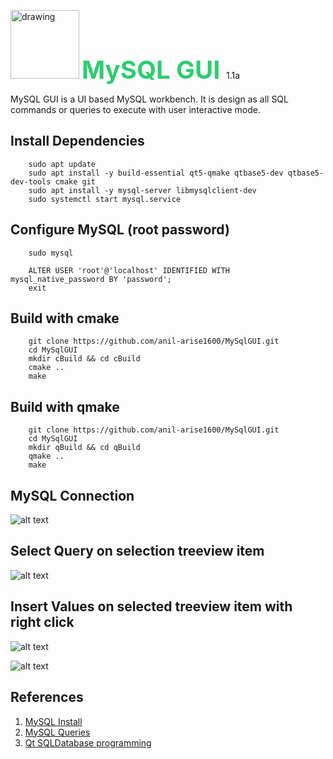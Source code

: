 <p>
<img src="https://github.com/anil-arise1600/MySqlGUI/blob/main/images/mysql-gui.png?raw=true" alt="drawing" width="110"/>
<b style="font-size: 2.5rem; color: #2ecc71">MySQL GUI </b>   1.1a
</p>

MySQL GUI is a UI based MySQL workbench. It is design as all SQL commands or queries to execute with user interactive mode.



## Install Dependencies 

		sudo apt update
		sudo apt install -y build-essential qt5-qmake qtbase5-dev qtbase5-dev-tools cmake git
		sudo apt install -y mysql-server libmysqlclient-dev
		sudo systemctl start mysql.service
		
## Configure MySQL (root password)

		sudo mysql
		
		ALTER USER 'root'@'localhost' IDENTIFIED WITH mysql_native_password BY 'password';
		exit


## Build with cmake

		git clone https://github.com/anil-arise1600/MySqlGUI.git
		cd MySqlGUI
		mkdir cBuild && cd cBuild
		cmake ..
		make
	
## Build with qmake

		git clone https://github.com/anil-arise1600/MySqlGUI.git
		cd MySqlGUI
		mkdir qBuild && cd qBuild
		qmake ..
		make
	
	
	
## MySQL Connection

![alt text](https://github.com/anil-arise1600/MySqlGUI/blob/main/docs/Screenshots/MySQLGUI_001.png?raw=true)


## Select Query on selection treeview item

![alt text](https://github.com/anil-arise1600/MySqlGUI/blob/main/docs/Screenshots/MySQLGUI_002.png?raw=true)


## Insert Values on selected treeview item with right click

![alt text](https://github.com/anil-arise1600/MySqlGUI/blob/main/docs/Screenshots/MySQLGUI_003.png?raw=true)

![alt text](https://github.com/anil-arise1600/MySqlGUI/blob/main/docs/Screenshots/MySQLGUI_004.png?raw=true)

	
## References
1. [MySQL Install](https://www.digitalocean.com/community/tutorials/how-to-install-mysql-on-ubuntu-20-04)
2. [MySQL Queries](https://www.mysqltutorial.org/mysql-cheat-sheet.aspx)
3. [Qt SQLDatabase programming](https://doc.qt.io/qt-6/qsqldatabase.html)




